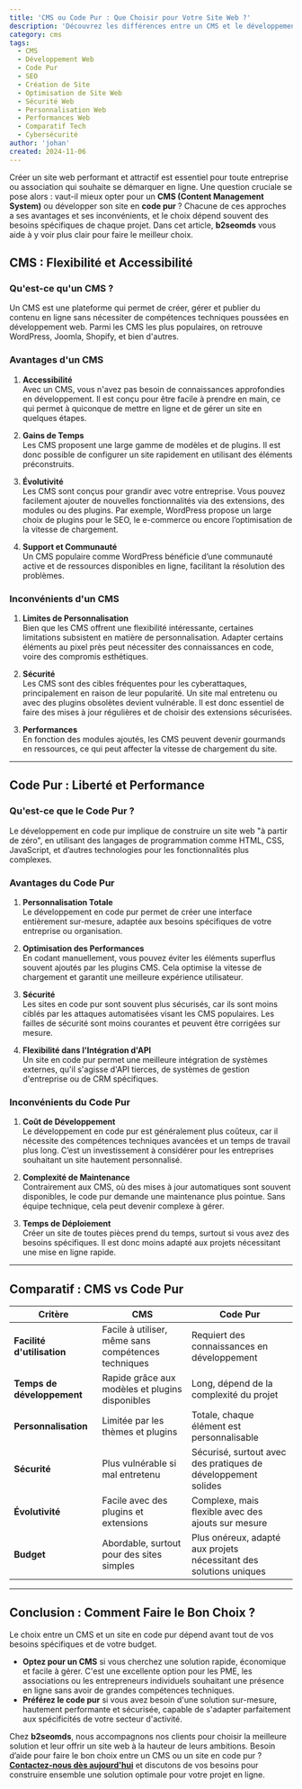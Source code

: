 ```yaml
---
title: 'CMS ou Code Pur : Que Choisir pour Votre Site Web ?'
description: 'Découvrez les différences entre un CMS et le développement en code pur, les avantages et inconvénients de chaque approche, et faites un choix éclairé pour créer un site web adapté à vos besoins.'
category: cms
tags:
  - CMS
  - Développement Web
  - Code Pur
  - SEO
  - Création de Site
  - Optimisation de Site Web
  - Sécurité Web
  - Personnalisation Web
  - Performances Web
  - Comparatif Tech
  - Cybersécurité
author: 'johan'
created: 2024-11-06
---
```


Créer un site web performant et attractif est essentiel pour toute entreprise ou association qui souhaite se démarquer en ligne. Une question cruciale se pose alors : vaut-il mieux opter pour un **CMS (Content Management System)** ou développer son site en **code pur** ? Chacune de ces approches a ses avantages et ses inconvénients, et le choix dépend souvent des besoins spécifiques de chaque projet. Dans cet article, **b2seomds** vous aide à y voir plus clair pour faire le meilleur choix.

## CMS : Flexibilité et Accessibilité

### Qu'est-ce qu'un CMS ?

Un CMS est une plateforme qui permet de créer, gérer et publier du contenu en ligne sans nécessiter de compétences techniques poussées en développement web. Parmi les CMS les plus populaires, on retrouve WordPress, Joomla, Shopify, et bien d'autres.

### Avantages d'un CMS

1. **Accessibilité**  
   Avec un CMS, vous n'avez pas besoin de connaissances approfondies en développement. Il est conçu pour être facile à prendre en main, ce qui permet à quiconque de mettre en ligne et de gérer un site en quelques étapes.

2. **Gains de Temps**  
   Les CMS proposent une large gamme de modèles et de plugins. Il est donc possible de configurer un site rapidement en utilisant des éléments préconstruits.

3. **Évolutivité**  
   Les CMS sont conçus pour grandir avec votre entreprise. Vous pouvez facilement ajouter de nouvelles fonctionnalités via des extensions, des modules ou des plugins. Par exemple, WordPress propose un large choix de plugins pour le SEO, le e-commerce ou encore l’optimisation de la vitesse de chargement.

4. **Support et Communauté**  
   Un CMS populaire comme WordPress bénéficie d’une communauté active et de ressources disponibles en ligne, facilitant la résolution des problèmes.

### Inconvénients d'un CMS

1. **Limites de Personnalisation**  
   Bien que les CMS offrent une flexibilité intéressante, certaines limitations subsistent en matière de personnalisation. Adapter certains éléments au pixel près peut nécessiter des connaissances en code, voire des compromis esthétiques.

2. **Sécurité**  
   Les CMS sont des cibles fréquentes pour les cyberattaques, principalement en raison de leur popularité. Un site mal entretenu ou avec des plugins obsolètes devient vulnérable. Il est donc essentiel de faire des mises à jour régulières et de choisir des extensions sécurisées.

3. **Performances**  
   En fonction des modules ajoutés, les CMS peuvent devenir gourmands en ressources, ce qui peut affecter la vitesse de chargement du site.

---

## Code Pur : Liberté et Performance

### Qu'est-ce que le Code Pur ?

Le développement en code pur implique de construire un site web "à partir de zéro", en utilisant des langages de programmation comme HTML, CSS, JavaScript, et d’autres technologies pour les fonctionnalités plus complexes.

### Avantages du Code Pur

1. **Personnalisation Totale**  
   Le développement en code pur permet de créer une interface entièrement sur-mesure, adaptée aux besoins spécifiques de votre entreprise ou organisation.

2. **Optimisation des Performances**  
   En codant manuellement, vous pouvez éviter les éléments superflus souvent ajoutés par les plugins CMS. Cela optimise la vitesse de chargement et garantit une meilleure expérience utilisateur.

3. **Sécurité**  
   Les sites en code pur sont souvent plus sécurisés, car ils sont moins ciblés par les attaques automatisées visant les CMS populaires. Les failles de sécurité sont moins courantes et peuvent être corrigées sur mesure.

4. **Flexibilité dans l'Intégration d'API**  
   Un site en code pur permet une meilleure intégration de systèmes externes, qu'il s'agisse d'API tierces, de systèmes de gestion d'entreprise ou de CRM spécifiques.

### Inconvénients du Code Pur

1. **Coût de Développement**  
   Le développement en code pur est généralement plus coûteux, car il nécessite des compétences techniques avancées et un temps de travail plus long. C’est un investissement à considérer pour les entreprises souhaitant un site hautement personnalisé.

2. **Complexité de Maintenance**  
   Contrairement aux CMS, où des mises à jour automatiques sont souvent disponibles, le code pur demande une maintenance plus pointue. Sans équipe technique, cela peut devenir complexe à gérer.

3. **Temps de Déploiement**  
   Créer un site de toutes pièces prend du temps, surtout si vous avez des besoins spécifiques. Il est donc moins adapté aux projets nécessitant une mise en ligne rapide.

---

## Comparatif : CMS vs Code Pur

| Critère                 | CMS                                  | Code Pur                             |
|-------------------------|--------------------------------------|--------------------------------------|
| **Facilité d'utilisation** | Facile à utiliser, même sans compétences techniques | Requiert des connaissances en développement |
| **Temps de développement** | Rapide grâce aux modèles et plugins disponibles | Long, dépend de la complexité du projet |
| **Personnalisation**       | Limitée par les thèmes et plugins | Totale, chaque élément est personnalisable |
| **Sécurité**               | Plus vulnérable si mal entretenu | Sécurisé, surtout avec des pratiques de développement solides |
| **Évolutivité**            | Facile avec des plugins et extensions | Complexe, mais flexible avec des ajouts sur mesure |
| **Budget**                 | Abordable, surtout pour des sites simples | Plus onéreux, adapté aux projets nécessitant des solutions uniques |

---

## Conclusion : Comment Faire le Bon Choix ?

Le choix entre un CMS et un site en code pur dépend avant tout de vos besoins spécifiques et de votre budget.

- **Optez pour un CMS** si vous cherchez une solution rapide, économique et facile à gérer. C'est une excellente option pour les PME, les associations ou les entrepreneurs individuels souhaitant une présence en ligne sans avoir de grandes compétences techniques.
- **Préférez le code pur** si vous avez besoin d'une solution sur-mesure, hautement performante et sécurisée, capable de s'adapter parfaitement aux spécificités de votre secteur d'activité.

Chez **b2seomds**, nous accompagnons nos clients pour choisir la meilleure solution et leur offrir un site web à la hauteur de leurs ambitions. Besoin d’aide pour faire le bon choix entre un CMS ou un site en code pur ? [**Contactez-nous dès aujourd'hui**](/contact) et discutons de vos besoins pour construire ensemble une solution optimale pour votre projet en ligne.
